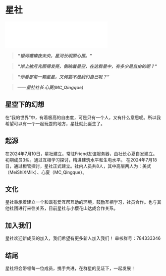 # 星社

<iframe frameborder="no" border="0" marginwidth="0" marginheight="0" width=330 height=86 src="//music.163.com/outchain/player?type=2&id=2034614727&auto=1&height=66"></iframe>

>***“银河璀璨夜未央，星河长明照心房。”***

>***“岸上被月光照得发亮，倒映着星空，在这群星中，有多少是自由的呢？”***

>***“你看那每一颗星星，又何尝不是我们自己呢？”***

>***——星社社长 心夏(MC_Qingque)***

## 星空下的幻想
在“我的世界”中，有着极高的自由度，可是只有一个人，又有什么意思呢。所以我希望可以有一个一起玩耍的地方，星社就此诞生了。

## 起源
在2024年7月10日，星社建立。常驻Friend友谊服务器，由社长心夏自发建立。初期成员3名。通过互相学习探讨，精进建筑水平和生电水平。
在2024年7月18日，通过橙管探讨，星社正式建立。社内人员共8人，其中高层两人为：美式（MeiShiXMilk）、心夏（MC_Qingque）。

## 文化
星社秉承着建立一个和谐有爱互帮互助的环境，鼓励互相学习，社员合作。也与其他社团进行来往关系，目前星社与小樱花山达成合作关系。

## 加入我们
星社欢迎新成员的加入，我们希望有更多新人加入我们！
审核群号：784333346

## 结尾
星社将会带领每一位成员，携手共进，在群星的见证下，一起发展！
